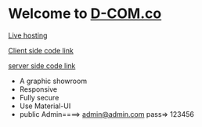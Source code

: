 ﻿# Welcome to [ D-COM.co](https://d-com-aj.web.app/)


[Live hosting](https://d-com-aj.web.app/)


[Client side code link](https://classroom.github.com/a/afIj_UMn)


[server side code link](https://classroom.github.com/a/MPvSFLY3)

 - A graphic showroom  
 - Responsive
 - Fully secure 
 - Use Material-UI
 - public Admin====> admin@admin.com pass=> 123456
 



